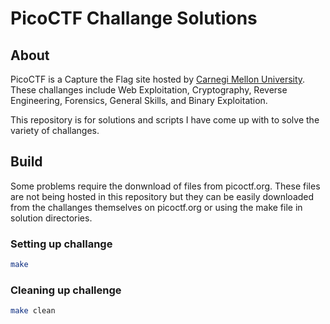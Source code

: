 # PicoCTF Challange Solutions

## About

PicoCTF is a Capture the Flag site hosted by [Carnegi Mellon University](https://picoctf.org).  These challanges include Web Exploitation, Cryptography, Reverse Engineering, Forensics, General Skills, and Binary Exploitation.

This repository is for solutions and scripts I have come up with to solve the variety of challanges.

## Build

Some problems require the donwnload of files from picoctf.org.  These files are not being hosted in this repository but they can be easily downloaded from the challanges themselves on picoctf.org or using the make file in solution directories.

### Setting up challange

```bash
make
```

### Cleaning up challenge

```bash
make clean
```